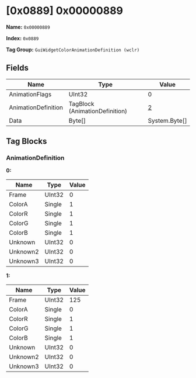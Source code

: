 # [0x0889] 0x00000889

**Name:** ```0x00000889```

**Index:** ```0x0889```

**Tag Group:** ```GuiWidgetColorAnimationDefinition (wclr)```

## Fields

Name	| Type	| Value
---	|---	|---	|
AnimationFlags	|UInt32	|0
AnimationDefinition	|TagBlock (AnimationDefinition)	|[2](#animationdefinition)
Data	|Byte[]	|System.Byte[]


## Tag Blocks

### AnimationDefinition

**0:**

Name	| Type	| Value
---	|---	|---	|
Frame	|UInt32	|0
ColorA	|Single	|1
ColorR	|Single	|1
ColorG	|Single	|1
ColorB	|Single	|1
Unknown	|UInt32	|0
Unknown2	|UInt32	|0
Unknown3	|UInt32	|0


**1:**

Name	| Type	| Value
---	|---	|---	|
Frame	|UInt32	|125
ColorA	|Single	|0
ColorR	|Single	|1
ColorG	|Single	|1
ColorB	|Single	|1
Unknown	|UInt32	|0
Unknown2	|UInt32	|0
Unknown3	|UInt32	|0


